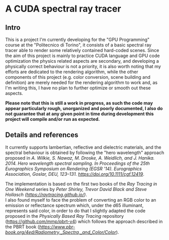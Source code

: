 # A CUDA spectral ray tracer

## Intro
This is a project I'm currently developing for the "GPU Programming" course at the "Politecnico di Torino", it consists of a basic spectral ray tracer able to render some relatively contained hard-coded scenes.
Since the aim of this project is mainly to practice CUDA language and GPU code optimization the physics related aspects are secondary, and developing a physically correct behaviour is not a priority, it is also worth noting that my efforts are dedicated to the rendering algorithm, while the other components of this project (e.g. color conversion, scene building and definition) are merely needed for the rendering algorithm to work and, as I'm writing this, I have no plan to further optimize or smooth out these aspects.

__Please note that this is still a work in progress, as such the code may appear particularly rough, unorganized and poorly documented, I also do not guarantee that at any given point in time during development this project will compile and/or run as expected.__

## Details and references
It currently supports lambertian, reflective and dielectric materials, and the spectral behaviour is obtained by following the "hero wavelength" approach proposed in *A. Wilkie, S. Nawaz, M. Droske, A. Weidlich, and J. Hanika. 2014. Hero wavelength spectral sampling. In Proceedings of the 25th Eurographics Symposium on Rendering (EGSR '14). Eurographics Association, Goslar, DEU, 123–131. https://doi.org/10.1111/cgf.12419*.

The implementation is based on the first two books of the _Ray Tracing in One Weekend_ series by _Peter Shirley, Trevor David Black and Steve Hollasch (https://raytracing.github.io/)_.  
I also found myself to face the problem of converting an RGB color to an emission or reflectance spectrum which, under the d65 illuminant, represents said color, in order to do that I slightly adapted the code proposed in the _Physically Based Ray Tracing_ repository (https://github.com/mmp/pbrt-v4) which follows the approach described in the PBRT book (_https://www.pbr-book.org/4ed/Radiometry,_Spectra,_and_Color/Color_).
